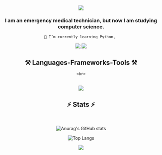 <h1 align="center">
    <img src="https://readme-typing-svg.herokuapp.com/?font=Georgia&size=35&center=true&vCenter=true&width=500&height=70&duration=4000&lines=Hi+There!;" />
</h1>

<h3 align="center">I am an emergency medical technician, but now I am studying computer science.</h3>

<div align="center">
 
 
    🔭 I’m currently learning Python, 

 </div>
 <div align="center"> 
  <a href="jacek.bajer.priv@gmail.com">
    <img src="https://img.shields.io/badge/Gmail-333333?style=for-the-badge&logo=gmail&logoColor=red" />
  </a>
  <a href="https://www.linkedin.com/in/jacek-bajer/" target="_blank">
    <img src="https://img.shields.io/badge/LinkedIn-0077B5?style=for-the-badge&logo=linkedin&logoColor=white" target="_blank" />
  </a>
  </div>

  <h2 align="center">⚒️ Languages-Frameworks-Tools ⚒️</h2>
  <div align="center">
    <script src="https://tryhackme.com/badge/3215831"></script>

    <br>
</div>
<br/>
<div align="center">
    <img src="https://skillicons.dev/icons?i=py,github,vscode,linkedin,discord" />
    <br>
</div>

<h2 align="center">⚡ Stats ⚡</h2>
<br>
<div align=center>

![Anurag's GitHub stats](https://github-readme-stats-seven-jet-80.vercel.app/api?username=krauzerl&show_icons=true&theme=radical)





![Top Langs](https://github-readme-stats-seven-jet-80.vercel.app/api/top-langs/?username=krauzerl&langs_count=8)

![](https://komarev.com/ghpvc/?username=krauzerl)
</div>

<br/><br/>
